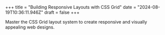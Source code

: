+++
title = "Building Responsive Layouts with CSS Grid"
date = "2024-08-19T10:36:11.946Z"
draft = false
+++

  Master the CSS Grid layout system to create responsive and visually appealing web designs.
        